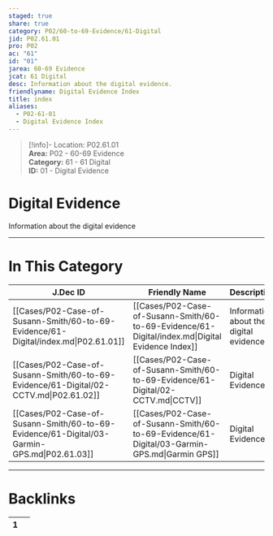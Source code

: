 ```yaml
---  
staged: true  
share: true  
category: P02/60-to-69-Evidence/61-Digital  
jid: P02.61.01  
pro: P02  
ac: "61"  
id: "01"  
jarea: 60-69 Evidence  
jcat: 61 Digital  
desc: Information about the digital evidence.  
friendlyname: Digital Evidence Index  
title: index  
aliases:  
  - P02-61-01  
  - Digital Evidence Index  
---  
```

  
>[!info]- Location: P02.61.01  
>**Area:** P02 - 60-69 Evidence  
>**Category:** 61 - 61 Digital  
>**ID:** 01 - Digital Evidence  
  
# Digital Evidence  
  
Information about the digital evidence  
   
  
  
---  
# In This Category  
  
| J.Dec ID                                                                                    | Friendly Name                                                                                    | Description                             |  
| ------------------------------------------------------------------------------------------- | ------------------------------------------------------------------------------------------------ | --------------------------------------- |  
| [[Cases/P02-Case-of-Susann-Smith/60-to-69-Evidence/61-Digital/index.md\|P02.61.01]]         | [[Cases/P02-Case-of-Susann-Smith/60-to-69-Evidence/61-Digital/index.md\|Digital Evidence Index]] | Information about the digital evidence. |  
| [[Cases/P02-Case-of-Susann-Smith/60-to-69-Evidence/61-Digital/02-CCTV.md\|P02.61.02]]       | [[Cases/P02-Case-of-Susann-Smith/60-to-69-Evidence/61-Digital/02-CCTV.md\|CCTV]]                 | Digital Evidence                        |  
| [[Cases/P02-Case-of-Susann-Smith/60-to-69-Evidence/61-Digital/03-Garmin-GPS.md\|P02.61.03]] | [[Cases/P02-Case-of-Susann-Smith/60-to-69-Evidence/61-Digital/03-Garmin-GPS.md\|Garmin GPS]]     | Digital Evidence                        |  
  
  
---  
# Backlinks  
<div><table class="dataview table-view-table"><thead class="table-view-thead"><tr class="table-view-tr-header"><th class="table-view-th"><span></span><span class="dataview small-text">1</span></th><th class="table-view-th"><span></span></th></tr></thead><tbody class="table-view-tbody"></tbody></table></div>